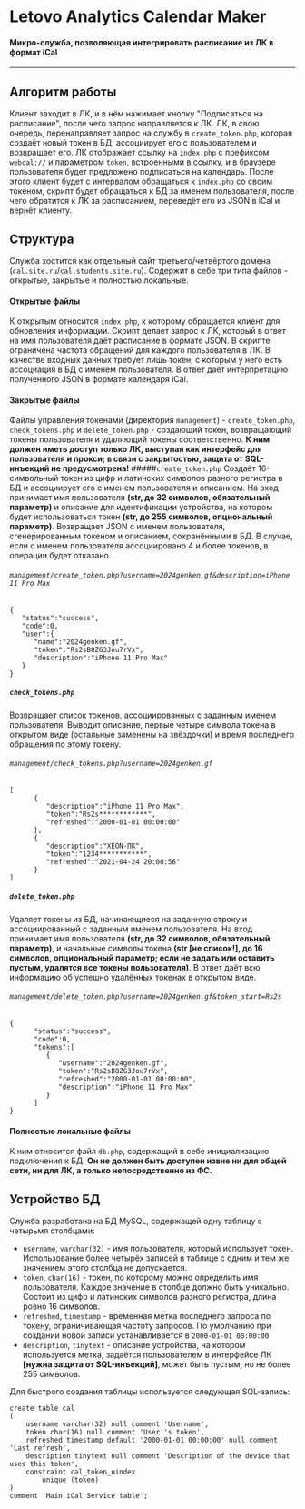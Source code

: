 # Letovo Analytics Calendar Maker
#### Микро-служба, позволяющая интегрировать расписание из ЛК в формат iCal
<hr>

## Алгоритм работы
Клиент заходит в ЛК, и в нём нажимает кнопку "Подписаться на расписание", после чего запрос направляется к ЛК.
ЛК, в свою очередь, перенаправляет запрос на службу в `create_token.php`, которая создаёт новый токен в БД, ассоциирует его с пользователем и возвращает его. ЛК отображает ссылку на `index.php` с префиксом `webcal://` и параметром `token`, встроенными в ссылку, и в браузере пользователя будет предложено подписаться на календарь.
После этого клиент будет с интервалом обращаться к `index.php` со своим токеном, скрипт будет обращаться к БД за именем пользователя, после чего обратится к ЛК за расписанием, переведёт его из JSON в iCal и вернёт клиенту.<br>

## Структура
Служба хостится как отдельный сайт третьего/четвёртого домена (`cal.site.ru`/`cal.students.site.ru`). Содержит в себе три типа файлов - открытые, закрытые и полностью локальные.

#### Открытые файлы
К открытым относится `index.php`, к которому обращается клиент для обновления информации. Скрипт делает запрос к ЛК, который в ответ на имя пользователя даёт расписание в формате JSON.
В скрипте ограничена частота обращений для каждого пользователя в ЛК. В качестве входных данных требует лишь токен, с которым у него есть ассоциация в БД с именем пользователя.
В ответ даёт интерпретацию полученного JSON в формате календаря iCal.

#### Закрытые файлы
Файлы управления токенами (директория `management`) - `create_token.php`, `check_tokens.php` и `delete_token.php` - создающий токен, возвращающий токены пользователя и удаляющий токены соответственно.
**К ним должен иметь доступ только ЛК, выступая как интерфейс для пользователя и прокси; __в связи с закрытостью, защита от SQL-инъекций не предусмотрена!__**
#####`create_token.php`
Создаёт 16-символьный токен из цифр и латинских символов разного регистра в БД и ассоциирует его с именем пользователя и описанием. На вход принимает имя пользователя __(str, до 32 символов, обязательный параметр)__ и описание для идентификации устройства, на котором будет использоваться токен __(str, до 255 символов, опциональный параметр)__. Возвращает JSON с именем пользователя, сгенерированным токеном и описанием, сохранёнными в БД. В случае, если с именем пользователя ассоциировано 4 и более токенов, в операции будет отказано.
###### `management/create_token.php?username=2024genken.gf&description=iPhone 11 Pro Max`
```
{
   "status":"success",
   "code":0,
   "user":{
      "name":"2024genken.gf",
      "token":"Rs2sB8ZG3Jou7rVx",
      "description":"iPhone 11 Pro Max"
   }
}
```

##### `check_tokens.php`
Возвращает список токенов, ассоциированных с заданным именем пользователя. Выводит описание, первые четыре символа токена в открытом виде (остальные заменены на звёздочки) и время последнего обращения по этому токену.
###### `management/check_tokens.php?username=2024genken.gf`
```
[
      {
         "description":"iPhone 11 Pro Max",
         "token":"Rs2s************",
         "refreshed":"2000-01-01 00:00:00"
      },
      {
         "description":"XEON-ПК",
         "token":"1234***********",
         "refreshed":"2021-04-24 20:00:56"
      }
]
```

##### `delete_token.php`
Удаляет токены из БД, начинающиеся на заданную строку и ассоциированный с заданным именем пользователя. На вход принимает имя пользователя __(str, до 32 символов, обязательный параметр)__, и начальные символы токена __(str **[не список!]**, до 16 символов, опциональный параметр; если не задать или оставить пустым, удалятся все токены пользователя)__. В ответ даёт всю информацию об успешно удалённых токенах в открытом виде.
###### `management/delete_token.php?username=2024genken.gf&token_start=Rs2s`
```
{
      "status":"success",
      "code":0,
      "tokens":[
         {
            "username":"2024genken.gf",
            "token":"Rs2sB8ZG3Jou7rVx",
            "refreshed":"2000-01-01 00:00:00",
            "description":"iPhone 11 Pro Max"
         }
      ]
}
```

#### Полностью локальные файлы
К ним относится файл `db.php`, содержащий в себе инициализацию подключения к БД. **Он не должен быть доступен извне ни для общей сети, ни для ЛК, а только непосредственно из ФС.**

## Устройство БД
Служба разработана на БД MySQL, содержащей одну таблицу с четырьмя столбцами:
- `username`, `varchar(32)` - имя пользователя, который использует токен. Использование более четырёх записей в таблице с одним и тем же значением этого столбца не допускается. 
- `token`, `char(16)` - токен, по которому можно определить имя пользователя. Каждое значение в столбце должно быть уникально. Состоит из цифр и латинских символов разного регистра, длина ровно 16 символов.
- `refreshed`, `timestamp` - временная метка последнего запроса по токену, ограничивающая частоту запросов. По умолчанию при создании новой записи устанавливается в `2000-01-01 00:00:00`
- `description`, `tinytext` - описание устройства, на котором используется метка, задаётся пользователем в интерфейсе ЛК **[нужна защита от SQL-инъекций]**, может быть пустым, но не более 255 символов.

Для быстрого создания таблицы используется следующая SQL-запись:
```
create table cal
(
	username varchar(32) null comment 'Username',
	token char(16) null comment 'User''s token',
	refreshed timestamp default '2000-01-01 00:00:00' null comment 'Last refresh',
	description tinytext null comment 'Description of the device that uses this token',
	constraint cal_token_uindex
		unique (token)
)
comment 'Main iCal Service table';
```
